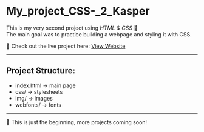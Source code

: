 # My_project_CSS-_2_Kasper

This is my very second project using *HTML & CSS* 🎉  
The main goal was to practice building a webpage and styling it with CSS.

🔗 Check out the live project here: [View Website](https://mahmod219.github.io/My_project_CSS-_2_Kasper/)

---

## Project Structure:
- index.html → main page
- css/ → stylesheets
- img/ → images
- webfonts/ → fonts

---

🚀 This is just the beginning, more projects coming soon!
